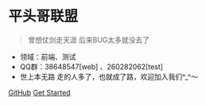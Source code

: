 
# 平头哥联盟

> 曾想仗剑走天涯  后来BUG太多就没去了

* 领域：前端、测试
* QQ群：38648547[web] 、260282062[test]
* 世上本无路 走的人多了，也就成了路，欢迎加入我们^_^～

[GitHub](https://github.com/meibin08/)
[Get Started](#平头哥联盟)

<!-- ![color](#ffffff) -->